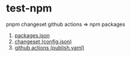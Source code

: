 # test-npm

pnpm changeset github actions => npm packages

1. [packages.json](./package.json)
2. [changeset (config.json)](./.changeset/config.json)
3. [github actions (publish.yaml)](./.github/workflows/test-npm-publish.yaml)